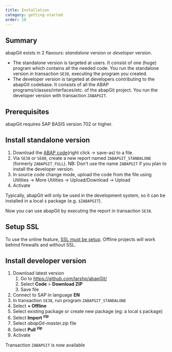 ```yaml
---
title: Installation
category: getting-started
order: 10
---
```


## Summary ##
abapGit exists in 2 flavours: _standalone_ version or _developer_ version. 

  * The standalone version is targeted at users. It consist of one (huge) program which contains all the needed code. You run the standalone version in transaction `SE38`, executing the program you created.
  * The developer version is targeted at developers contributing to the abapGit codebase. It consists of all the ABAP programs/classes/interfaces/etc. of the abapGit project. You run the developer version with transaction `ZABAPGIT`.

## Prerequisites ##
abapGit requires SAP BASIS version 702 or higher.

## Install standalone version ##
1. Download the [ABAP code](https://raw.githubusercontent.com/abapGit/build/master/zabapgit.abap)(right click -> save-as) to a file. 
2. Via `SE38` or `SE80`, create a new report named `ZABAPGIT_STANDALONE` (formerly `ZABAPGIT_FULL`). NB: Don't use the name `ZABAPGIT` if you plan to install the developer version.
3. In source code change mode, upload the code from the file using Utilities -> More Utilities -> Upload/Download -> Upload
4. Activate

Typically, abapGit will only be used in the development system, so it can be installed in a local `$` package (e.g.  `$ZABAPGIT`).

Now you can use abapGit by executing the report in transaction `SE38`.

## Setup SSL ##
To use the online feature, [SSL must be setup](guide-ssl-setup.html). Offline projects will work behind firewalls and without SSL.

## Install developer version ##
1. Download latest version
   1. Go to https://github.com/larshp/abapGit/
   2. Select **Code** > **Download ZIP**
   3. Save file
2. Connect to SAP in language **EN**
3. In transaction `SE38`, run program `ZABAPGIT_STANDALONE`
4. Select **+ Offline**
5. Select existing package or create new package (eg: a local `$` package)
5. Select **Import <sup>zip</sup>**
6. Select *abapGit-master.zip* file
7. Select **Pull <sup>zip</sup>**
8. Activate

Transaction `ZABAPGIT` is now available
